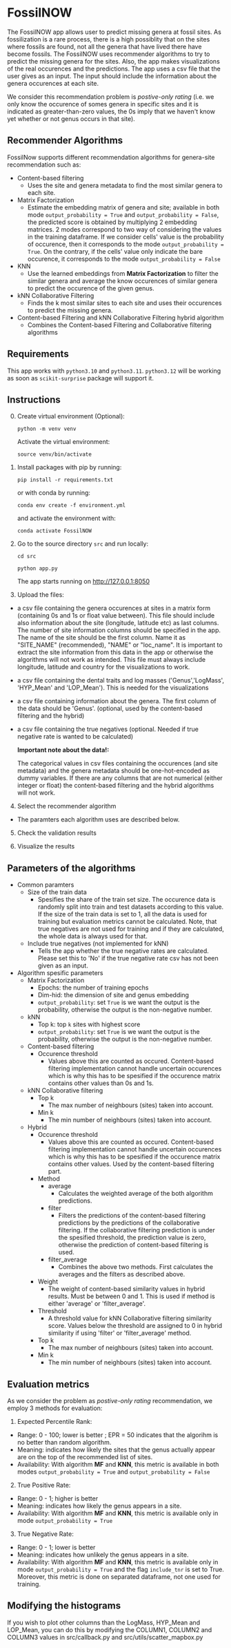 # FossilNOW

The FossilNOW app allows user to predict missing genera at fossil sites. As fossilization is a rare process, there is a high possiblity that on the sites where fossils are found, not all the genera that have lived there have become fossils. The FossilNOW uses recommender algorithms to try to predict the missing genera for the sites. Also, the app makes visualizations of the real occurences and the predictions. The app uses a csv file that the user gives as an input. The input should include the information about the genera occurences at each site.

We consider this recommendation problem is *postive-only rating* (i.e. we only know the occurence of somes genera in specific sites and it is indicated as greater-than-zero values, the 0s imply that we haven't know yet whether or not genus occurs in that site).

## Recommender Algorithms

FossilNow supports different recommendation algorithms for genera-site recommendation such as:

- Content-based filtering
  - Uses the site and genera metadata to find the most similar genera to each site.
- Matrix Factorization
  - Estimate the embedding matrix of genera and site; available in both mode `output_probability = True` and `output_probability = False`, the predicted score is obtained by multiplying 2 embedding matrices.
2 modes correspond to two way of considering the values in the training dataframe. If we consider cells' value is the probability of occurence, then it corresponds to the mode `output_probability = True`. On the contrary, if the cells' value only indicate the bare occurence, it corresponds to the mode `output_probability = False`
- KNN
  - Use the learned embeddings from **Matrix Factorization** to filter the similar genera and average the know occurences of similar genera to predict the occurence of the given genus.
- kNN Collaborative Filtering
  - Finds the k most similar sites to each site and uses their occurences to predict the missing genera.
- Content-based Filtering and kNN Collaborative Filtering hybrid algorithm
  - Combines the Content-based Filtering and Collaborative filtering algorithms

## Requirements

This app works with `python3.10` and `python3.11`. `python3.12` will be working as soon as `scikit-surprise` package will support it.

## Instructions

0. Create virtual environment (Optional):

    `python -m venv venv`

    Activate the virtual environment:

    `source venv/bin/activate`

1. Install packages with pip by running:

    `pip install -r requirements.txt`

    or with conda by running:

    `conda env create -f environment.yml`

    and activate the environment with:

    `conda activate FossilNOW`


2. Go to the source directory `src` and run locally:

    `cd src`

    `python app.py`

    The app starts running on http://127.0.0.1:8050


3. Upload the files:
- a csv file containing the genera occurences at sites in a matrix form (containing 0s and 1s or float value between). This file should include also information about the site (longitude, latitude etc) as last columns. The number of site information columns should be specified in the app. The name of the site should be the first column. Name it as "SITE_NAME" (recommended), "NAME" or "loc_name". It is important to extract the site information from this data in the app or otherwise the algorithms will not work as intended. This file must always include longitude, latitude and country for the visualizations to work.
- a csv file containing the dental traits and log masses ('Genus','LogMass', 'HYP_Mean' and 'LOP_Mean'). This is needed for the visualizations
- a csv file containing information about the genera. The first column of the data should be 'Genus'. (optional, used by the content-based filtering and the hybrid)
- a csv file containing the true negatives (optional. Needed if true negative rate is wanted to be calculated)


  **Important note about the data!:**


  The categorical values in csv files containing the occurences (and site metadata) and the genera metadata should be one-hot-encoded as dummy variables. If there are any columns that are not numerical (either integer or float) the content-based filtering and the hybrid algorithms will not work.

4. Select the recommender algorithm

  - The paramters each algorithm uses are described below.

5. Check the validation results

6. Visualize the results

## Parameters of the algorithms

- Common paramters
  - Size of the train data
    - Spesifies the share of the train set size. The occurence data is randomly split into train and test datasets according to this value. If the size of the train data is set to 1, all the data is used for training but evaluation metrics cannot be calculated. Note, that true negatives are not used for training and if they are calculated, the whole data is always used for that.
   - Include true negatives (not implemented for kNN)
     - Tells the app whether the true negative rates are calculated. Please set this to 'No' if the true negative rate csv has not been given as an input.
- Algorithm spesific parameters
  - Matrix Factorization
    - Epochs: the number of training epochs
    - Dim-hid: the dimension of site and genus embedding
    - `output_probability`: set `True` is we want the output is the probability, otherwise the output is the non-negative number.
  - kNN
    - Top k: top `k` sites with highest score
    - `output_probability`: set `True` is we want the output is the probability, otherwise the output is the non-negative number.
  - Content-based filtering
    - Occurence threshold
      - Values above this are counted as occured. Content-based filtering implementation cannot handle uncertain occurences which is why this has to be spesified if the occurence matrix contains other values than 0s and 1s.
  - kNN Collaborative filtering
    - Top k
      - The max number of neighbours (sites) taken into account.
    - Min k
      - The min number of neighbours (sites) taken into account. 
  - Hybrid
    - Occurence threshold
      - Values above this are counted as occured. Content-based filtering implementation cannot handle uncertain occurences which is why this has to be spesified if the occurence matrix contains other values. Used by the content-based filtering part.
    - Method
      - average
        - Calculates the weighted average of the both algorithm predictions.
      - filter
        - Filters the predictions of the content-based filtering predictions by the predictions of the collaborative filtering. If the collaborative filtering prediction is under the spesified threshold, the prediction value is zero, otherwise the prediction of content-based filtering is used.
      - filter_average
        - Combines the above two methods. First calculates the averages and the filters as described above.
    - Weight
      - The weight of content-based similarity values in hybrid results. Must be between 0 and 1. This is used if method is either 'average' or 'filter_average'.
    - Threshold
      - A threshold value for kNN Collaborative filtering similarity score. Values below the threshold are assigned to 0 in hybrid similarity if using 'filter' or 'filter_average' method.
    - Top k
      - The max number of neighbours (sites) taken into account.
    - Min k
      - The min number of neighbours (sites) taken into account. 

## Evaluation metrics

As we consider the problem as *postive-only rating* recommendation, we employ 3 methods for evaluation:

1. Expected Percentile Rank: 
  - Range: 0 - 100; lower is better ; EPR = 50 indicates that the algorihm is no better than random algorithm.
  - Meaning: indicates how likely the sites that the genus actually appear are on the top of the recommended list of sites.
  - Availability: With algorithm **MF** and **KNN**, this metric is available in both modes `output_probability = True` and `output_probability = False`
  
2. True Positive Rate:
  - Range: 0 - 1; higher is better
  - Meaning: indicates how likely the genus appears in a site.
  - Availability: With algorithm **MF** and **KNN**, this metric is available only in mode `output_probability = True`

3. True Negative Rate:
  - Range: 0 - 1; lower is better
  - Meaning: indicates how unlikely the genus appears in a site.
  - Availability: With algorithm **MF** and **KNN**, this metric is available only in mode `output_probability = True` and the flag `include_tnr` is set to True. Moreover, this metric is done on separated dataframe, not one used for training.


## Modifying the histograms

If you wish to plot other columns than the LogMass, HYP_Mean and LOP_Mean, you can do this by modifying the COLUMN1, COLUMN2 and COLUMN3 values in src/callback.py and src/utils/scatter_mapbox.py
